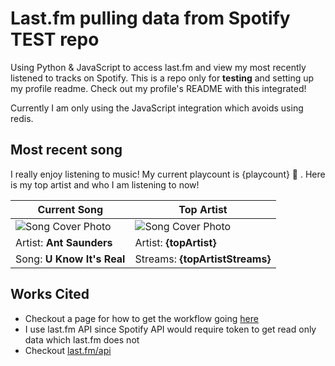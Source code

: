 # Last.fm pulling data from Spotify TEST repo

Using Python & JavaScript to access last.fm and view my most recently listened to tracks on Spotify. This is a repo only for **testing** and setting up my profile readme. Check out my profile's README with this integrated!

Currently I am only using the JavaScript integration which avoids using redis.

## Most recent song

I really enjoy listening to music! My current playcount is {playcount} 🤯 . Here is my top artist and who I am listening to now!

| Current Song               | Top Artist                       |
| -------------------------- | -------------------------------- |
| ![Song Cover Photo](https://lastfm.freetls.fastly.net/i/u/174s/41ff0ffdf3f6edf6a9bd53e79540ed01.jpg) | ![Song Cover Photo]({artistImg}) |
| Artist: **Ant Saunders**       | Artist: **{topArtist}**          |
| Song: **U Know It's Real**           | Streams: **{topArtistStreams}**  |

## Works Cited

- Checkout a page for how to get the workflow going [here](https://dev.to/gargakshit/how-i-added-my-spotify-statistics-to-my-github-readme-4jdd)
- I use last.fm API since Spotify API would require token to get read only data which last.fm does not
- Checkout [last.fm/api](https://www.last.fm/api)
